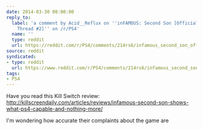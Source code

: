 ```yaml
---
date: 2014-03-30 00:00:00
reply_to:
  label: 'a comment by Acid__Reflux on ''inFAMOUS: Second Son [Official Discussion
    Thread #2]'' on /r/PS4'
  name: ''
  type: reddit
  url: https://reddit.com/r/PS4/comments/214rs6/infamous_second_son_official_discussion_thread_2/cgad9aw/
source: reddit
syndicated:
- type: reddit
  url: https://www.reddit.com/r/PS4/comments/214rs6/infamous_second_son_official_discussion_thread_2/cgf1109/
tags:
- PS4
---
```


Have you read this Kill Switch review: http://killscreendaily.com/articles/reviews/infamous-second-son-shows-what-ps4-capable-and-nothing-more/

I'm wondering how accurate their complaints about the game are